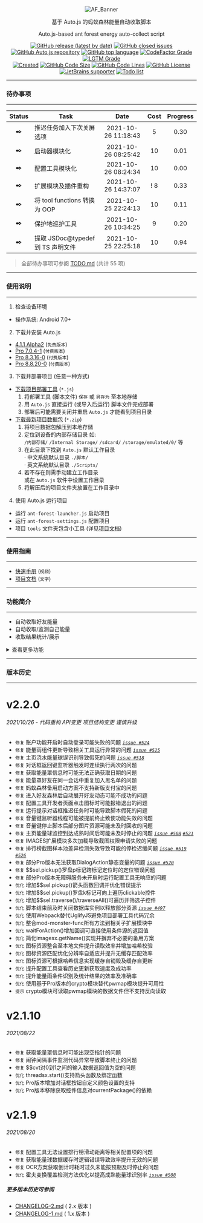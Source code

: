 <!--suppress HtmlDeprecatedAttribute -->

<div align="center">
  <p>
    <img alt="AF_Banner" src="https://github.com/SuperMonster002/Hello-Sockpuppet/raw/master/ant-forest-banner_374×106.png"/>
  </p>

  <p>基于 Auto.js 的蚂蚁森林能量自动收取脚本</p>
  <p>Auto.js-based ant forest energy auto-collect script</p>

  <p>
    <a href="https://github.com/SuperMonster003/Ant-Forest/releases/latest"><img alt="GitHub release (latest by date)" src="https://img.shields.io/github/v/release/SuperMonster003/Ant-Forest"/></a>
    <a href="https://github.com/SuperMonster003/Ant-Forest/issues"><img alt="GitHub closed issues" src="https://img.shields.io/github/issues/SuperMonster003/Ant-Forest?color=009688"/></a>
    <a href="https://github.com/hyb1996/Auto.js"><img alt="GitHub Auto.js repository" src="https://img.shields.io/badge/auto.js->= 4.1.1 alpha2-67a91b"/></a>
    <a href="https://github.com/topics/javascript"><img alt="GitHub top language" src="https://img.shields.io/github/languages/top/SuperMonster003/Ant-Forest?color=eb8031"/></a>
    <a href="https://www.codefactor.io/repository/github/SuperMonster003/Ant-Forest"><img alt="CodeFactor Grade" src="https://www.codefactor.io/repository/github/SuperMonster003/Ant-Forest/badge"/></a>
    <a href="https://lgtm.com/projects/g/SuperMonster003/Ant-Forest/?mode=list"><img alt="LGTM Grade" src="https://img.shields.io/lgtm/grade/javascript/github/SuperMonster003/Ant-Forest?label=lgtm"/></a>
    <br>
    <a href="https://github.com/SuperMonster003/Ant-Forest/commit/d43a0119b214a17062501ea8a938b13bd97d2028"><img alt="Created" src="https://img.shields.io/date/1552924800?color=2e7d32&label=created"/></a>
    <a href="https://github.com/SuperMonster003/Ant-Forest/find/master"><img alt="GitHub Code Size" src="https://img.shields.io/github/languages/code-size/SuperMonster003/Ant-Forest?color=795548"/></a>
    <a href="https://github.com/SuperMonster003/Ant-Forest/find/master"><img alt="GitHub Code Lines" src="https://img.shields.io/tokei/lines/github/SuperMonster003/Ant-Forest?color=37474F"/></a>
    <a href="https://github.com/SuperMonster003/Ant-Forest/blob/master/LICENSE"><img alt="GitHub License" src="https://img.shields.io/github/license/SuperMonster003/Ant-Forest?color=534BAE"/></a>
    <a href="https://www.jetbrains.com/?from=Ant-Forest"><img alt="JetBrains supporter" src="https://img.shields.io/badge/supporter-JetBrains-ee4677"/></a>
    <a href="https://github.com/SuperMonster003/Ant-Forest/blob/master/assets/docs/TODO.md"><img alt="Todo list" src="https://img.shields.io/badge/todo-55-C63F17"/></a>
  </p>
</div>

******

### 待办事项

******

| Status | Task | Date | Cost | Progress |
| :---: | --- | :---: | :---: | :---: |
| ✒️ | 推迟任务加入下次关屏选项 <!-- run-af-on-screen-off.js --> | 2021-10-26 11:18:43 | 5 | 0.30 <!-- est --> |
| ✒️ | 启动器模块化 | 2021-10-26 08:25:42 | 10 | 0.01 <!-- 1 -  6915 / 6998 --> |
| ✒️ | 配置工具模块化 | 2021-10-26 08:24:34 | 10 | 0.00 <!-- 1 - 8141 / 8138 --> |
| ✒️ | 扩展模块及插件重构 | 2021-10-26 14:37:07 | ! 8 | 0.33 <!-- 9 / 27 --> |
| ✒️ | 将 tool functions 转换为 OOP | 2021-10-25 22:24:13 | 10 | 0.11 <!-- 1 - 227 / 256 --> |
| ✒️ | 保护地巡护工具 | 2021-10-26 10:34:25 | 9 | 0.20 <!-- est --> |
| ✒️ | 提取 JSDoc@typedef 到 TS 声明文件 | 2021-10-25 22:25:18 | 10 | 0.94 <!-- 1 - 5 / 86 --> |

> 全部待办事项可参阅 [TODO.md](https://github.com/SuperMonster003/Ant-Forest/blob/master/assets/docs/TODO.md) (共计 55 项)

******

### 使用说明

******

1. 检查设备环境

- 操作系统: Android 7.0+

2. 下载并安装 Auto.js

- [4.1.1 Alpha2](https://github.com/SuperMonster002/Hello-Sockpuppet/raw/master/%5Bauto.js%5D%5B4.1.1_alpha2%5D%5Barm-v7%5D(b69a4e23).apk?raw=true) (`免费版本`)
- [Pro 7.0.4-1](https://github.com/SuperMonster002/Hello-Sockpuppet/blob/master/%5Bauto.js%5D%5Bpro_7.0.4-1%5D(31b16c93).apk?raw=true) (`付费版本`)
- [Pro 8.3.16-0](https://github.com/SuperMonster002/Hello-Sockpuppet/blob/master/%5Bauto.js%5D%5Bpro_8.3.16-0%5D(9a414abf).apk?raw=true) (`付费版本`)
- [Pro 8.8.20-0](https://github.com/SuperMonster002/Hello-Sockpuppet/blob/master/%5Bauto.js%5D%5Bpro_8.8.20-0%5D(b50062bf).apk?raw=true) (`付费版本`)

3. 下载并部署项目 (任意一种方式)

- [下载项目部署工具](https://raw.githubusercontent.com/SuperMonster003/Ant-Forest/master/tools/ant-forest-deployment-tool.min.js) (`*.js`)
    1. 将部署工具 (脚本文件) `保存` 或 `另存为` 至本地存储
    2. 用 `Auto.js` 直接运行 (或导入后运行) 脚本文件完成部署
    3. 部署后可能需要关闭并重启 `Auto.js` 才能看到项目目录
- [下载最新项目数据包](https://github.com/SuperMonster003/Ant-Forest/archive/master.zip) (`*.zip`)
    1. 将项目数据包解压到本地存储
    2. 定位到设备的内部存储目录 如:  
       `/内部存储/` `/Internal Storage/` `/sdcard/` `/storage/emulated/0/` 等
    3. 在此目录下找到 `Auto.js` 默认工作目录  
       · 中文系统默认目录 `./脚本/`  
       · 英文系统默认目录 `./Scripts/`
    4. 若不存在则需手动建立工作目录  
       或在 `Auto.js` 软件中设置工作目录
    5. 将解压后的项目文件夹放置在工作目录中

4. 使用 Auto.js 运行项目

- 运行 `ant-forest-launcher.js` 启动项目
- 运行 `ant-forest-settings.js` 配置项目
- 项目 `tools` 文件夹包含小工具 (详见[项目文档](https://github.com/SuperMonster003/Ant-Forest/blob/master/assets/docs/MANNUAL.md#%E5%85%B6%E4%BB%96%E8%BE%85%E5%8A%A9%E5%B7%A5%E5%85%B7))

******

### 使用指南

******

* [快速手册](https://www.bilibili.com/video/av91979276/) (`视频`)
* [项目文档](https://github.com/SuperMonster003/Ant-Forest/wiki/%E8%9A%82%E8%9A%81%E6%A3%AE%E6%9E%97-(Ant-Forest)) (`文字`)

******

### 功能简介

******

* 自动收取好友能量
* 自动收取/监测自己能量
* 收取结果统计/展示

<details><summary>查看更多功能</summary><br>

* 控制台消息提示  
  · 开发者测试日志 (默认关闭)
* 自动解锁屏幕  
  · 提供解锁密码录入等配置
* 定时任务与循环监测  
  · 好友排行榜样本复查  
  · 主页能量球循环监测  
  · 定时任务自动管理
* 多任务自动排队
* 脚本运行安全  
  · 运行失败自动重试  
  · 单次运行最大时间限制  
  · 排他性任务最大排队时间限制  
  · 脚本炸弹预防
* 事件监测与处理  
  · 账户登出  
  · 屏幕意外关闭  
  · 来电响铃或通话
* 多语言支持 (简体中文/英语)  
  · 自动切换简体中文语言
* 黑名单机制  
  · 能量保护罩黑名单自动管理  
  · 用户自定义黑名单管理 (列表选择/检索选择)
* 项目管理  
  · 在线更新项目  
  · 本地备份项目  
  · 本地或服务器还原项目  
  · 项目更新提示/版本忽略
* 信息加密存储  
  · 自动生成密文字典文件  
  · 使用密文存储账户信息/解锁密码等敏感信息
* 账户功能  
  · 防止其他账户意外收取 (需录入主账户信息)  
  · 主账户操作完毕可自动回切之前登录的账户
* 统计功能
* 适应恶劣条件  
  · 脚本在网络条件较差时仍可正常运行或识别异常
* 图形化配置工具  
  · 基于UI的配置工具 可详细配置项目参数

</details>

******

### 版本历史

******

[comment]: <> (Version history only shows last 3 versions)

# v2.2.0

###### 2021/10/26 - 代码重构 API变更 项目结构变更 谨慎升级

* `修复` 账户功能开启时自动登录可能失败的问题 _[`issue #524`](https://github.com/SuperMonster003/Ant-Forest/issues/524)_
* `修复` 能量雨组件更新导致相关工具运行异常的问题 _[`issue #525`](https://github.com/SuperMonster003/Ant-Forest/issues/525)_
* `修复` 主页浇水能量球误识别导致假死的问题 _[`issue #518`](https://github.com/SuperMonster003/Ant-Forest/issues/518)_
* `修复` 对话框返回键监听器触发时连续执行两次的问题
* `修复` 获取能量罩信息时可能无法正确获取日期的问题
* `修复` 能量罩好友在同一会话中重复加入黑名单的问题
* `修复` 蚂蚁森林备用启动方案不支持新版支付宝的问题
* `修复` 进入好友森林后自动展开好友动态可能不成功的问题
* `修复` 配置工具开发者页面点击图标时可能报错退出的问题
* `修复` 运行提示对话框推迟任务时可能导致脚本假死的问题
* `修复` 音量键监听器线程可能被提前终止致使功能失效的问题
* `修复` 音量键停止脚本后部分图片资源可能未及时回收的问题
* `修复` 主页能量球监控到达成熟时间后可能未及时停止的问题 _[`issue #508`](https://github.com/SuperMonster003/Ant-Forest/issues/508)_ _[`#521`](https://github.com/SuperMonster003/Ant-Forest/issues/521)_
* `修复` IMAGES扩展模块多次加载导致截图权限申请失败的问题
* `修复` 排行榜截图样本池差异检测失效导致可能的停检迟缓问题 _[`issue #519`](https://github.com/SuperMonster003/Ant-Forest/issues/519)_ _[`#526`](https://github.com/SuperMonster003/Ant-Forest/issues/526)_
* `修复` 部分Pro版本无法获取DialogAction静态变量的问题 _[`issue #520`](https://github.com/SuperMonster003/Ant-Forest/issues/520)_
* `修复` $$sel.pickup()罗盘p标记跨标记定位时的定位错误问题
* `修复` 部分Pro版本无障碍服务未开启时运行配置工具无响应的问题
* `优化` 增加$$sel.pickup()箭头函数回调并优化错误提示
* `优化` 增加$$sel.pickup()罗盘k标记可向上遍历clickable控件
* `优化` 增加$$sel.traverse()/traverseAll()可遍历并筛选子控件
* `优化` 脚本结束前及时关闭数据库实例以释放部分资源 _[`issue #497`](https://github.com/SuperMonster003/Ant-Forest/issues/497#issuecomment-913081139)_
* `优化` 使用Webpack替代UglifyJS避免项目部署工具代码冗余
* `优化` 整合mod-monster-func所有方法到相关子扩展模块中
* `优化` waitForAction()增加回调可直接使用条件源的返回值
* `优化` 简化imagesx.getName()实现并摒弃不必要的备用方案
* `优化` 图标资源整合至本地文件提升读取效率并增加哈希校验
* `优化` 图标资源匹配优化分辨率自适应并提升无缓存匹配效率
* `优化` 图标资源可根据哈希信息实现缓存自销毁及缓存自更新
* `优化` 提升配置工具查看历史更新获取速度及成功率
* `优化` 提升能量雨条件识别及统计结果的效率及准确率
* `优化` 使用基于Pro版本的crypto模块替代pwmap模块提升可用性
* `提示` crypto模块可读取pwmap模块的数据文件但不支持反向读取

# v2.1.10

###### 2021/08/22

* `修复` 获取能量罩信息时可能出现空指针的问题
* `修复` 闹钟间隔事件监测代码异常导致脚本终止的问题
* `修复` $$cvt对0到1之间的输入数据返回值为空的问题
* `优化` threadsx.start()支持箭头函数及绑定函数
* `优化` Pro版本增加对话框按钮自定义颜色设置的支持
* `优化` Pro版本移除获取控件信息对currentPackage()的依赖

# v2.1.9

###### 2021/08/20

* `修复` 配置工具无法设置排行榜滑动距离等相关配置项的问题
* `修复` 获取能量球数据缓存时逻辑错误导致效率提升无效的问题
* `修复` OCR方案获取倒计时耗时过久未能按预期及时停止的问题
* `优化` 霍夫变换覆盖检测方法优化以提高成熟能量球识别率 _[`issue #508`](https://github.com/SuperMonster003/Ant-Forest/issues/508#issuecomment-900102913)_

##### 更多版本历史可参阅

* [CHANGELOG-2.md](https://github.com/SuperMonster003/Ant-Forest/blob/master/assets/docs/CHANGELOG-2.md)  ( 2.x 版本 )
* [CHANGELOG-1.md](https://github.com/SuperMonster003/Ant-Forest/blob/master/assets/docs/CHANGELOG-1.md)  ( 1.x 版本 )

[comment]: <> (If you prefer to make a donation, run ant-forest-settings.js with Auto.js, scroll down to bottom and click "关于脚本及开发者" button, which means "about script and developer", then click my GitHub user name. When a new page popped up, you could see the QR Code by long-clicking the pink "CLOSE" button. The blue for Alipay and the green for WeChat. I believe I could make it better with your support.)